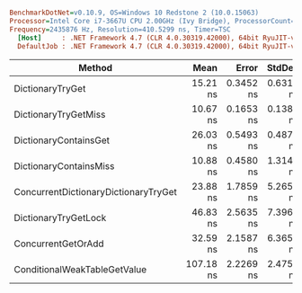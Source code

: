 ``` ini

BenchmarkDotNet=v0.10.9, OS=Windows 10 Redstone 2 (10.0.15063)
Processor=Intel Core i7-3667U CPU 2.00GHz (Ivy Bridge), ProcessorCount=4
Frequency=2435876 Hz, Resolution=410.5299 ns, Timer=TSC
  [Host]     : .NET Framework 4.7 (CLR 4.0.30319.42000), 64bit RyuJIT-v4.7.2115.0
  DefaultJob : .NET Framework 4.7 (CLR 4.0.30319.42000), 64bit RyuJIT-v4.7.2115.0


```
 |                               Method |      Mean |     Error |    StdDev |    Median | Scaled | ScaledSD | Allocated |
 |------------------------------------- |----------:|----------:|----------:|----------:|-------:|---------:|----------:|
 |                     DictionaryTryGet |  15.21 ns | 0.3452 ns | 0.6311 ns |  14.99 ns |   1.00 |     0.00 |       0 B |
 |                 DictionaryTryGetMiss |  10.67 ns | 0.1653 ns | 0.1380 ns |  10.66 ns |   0.70 |     0.03 |       0 B |
 |                DictionaryContainsGet |  26.03 ns | 0.5493 ns | 0.4870 ns |  25.83 ns |   1.71 |     0.07 |       0 B |
 |               DictionaryContainsMiss |  10.88 ns | 0.4580 ns | 1.3140 ns |  10.86 ns |   0.72 |     0.09 |       0 B |
 | ConcurrentDictionaryDictionaryTryGet |  23.88 ns | 1.7859 ns | 5.2657 ns |  23.84 ns |   1.57 |     0.35 |       0 B |
 |                 DictionaryTryGetLock |  46.83 ns | 2.5635 ns | 7.3964 ns |  43.75 ns |   3.08 |     0.50 |       0 B |
 |                   ConcurrentGetOrAdd |  32.59 ns | 2.1587 ns | 6.3650 ns |  33.60 ns |   2.15 |     0.43 |       0 B |
 |         ConditionalWeakTableGetValue | 107.18 ns | 2.2269 ns | 2.4752 ns | 107.37 ns |   7.06 |     0.32 |       0 B |
